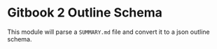 # Gitbook 2 Outline Schema

This module will parse a `SUMMARY.md` file and convert it to a json outline schema.